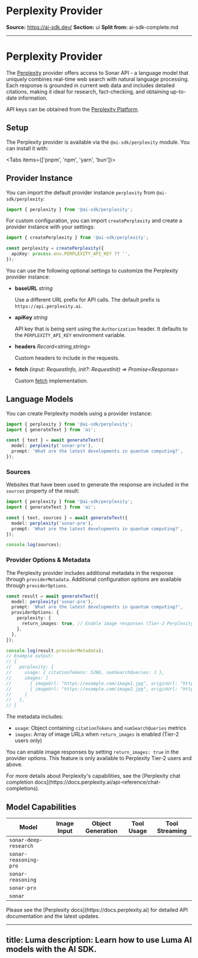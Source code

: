 # Perplexity Provider

**Source:** https://ai-sdk.dev/
**Section:** ui
**Split from:** ai-sdk-complete.md

---

# Perplexity Provider

The [Perplexity](https://sonar.perplexity.ai) provider offers access to Sonar API - a language model that uniquely combines real-time web search with natural language processing. Each response is grounded in current web data and includes detailed citations, making it ideal for research, fact-checking, and obtaining up-to-date information.

API keys can be obtained from the [Perplexity Platform](https://docs.perplexity.ai).

## Setup

The Perplexity provider is available via the `@ai-sdk/perplexity` module. You can install it with:

<Tabs items={['pnpm', 'npm', 'yarn', 'bun']}>
  <Tab>
    <Snippet text="pnpm add @ai-sdk/perplexity" dark />
  </Tab>
  <Tab>
    <Snippet text="npm install @ai-sdk/perplexity" dark />
  </Tab>
  <Tab>
    <Snippet text="yarn add @ai-sdk/perplexity" dark />
  </Tab>

  <Tab>
    <Snippet text="bun add @ai-sdk/perplexity" dark />
  </Tab>
</Tabs>

## Provider Instance

You can import the default provider instance `perplexity` from `@ai-sdk/perplexity`:

```ts
import { perplexity } from '@ai-sdk/perplexity';
```

For custom configuration, you can import `createPerplexity` and create a provider instance with your settings:

```ts
import { createPerplexity } from '@ai-sdk/perplexity';

const perplexity = createPerplexity({
  apiKey: process.env.PERPLEXITY_API_KEY ?? '',
});
```

You can use the following optional settings to customize the Perplexity provider instance:

- **baseURL** _string_

  Use a different URL prefix for API calls.
  The default prefix is `https://api.perplexity.ai`.

- **apiKey** _string_

  API key that is being sent using the `Authorization` header. It defaults to
  the `PERPLEXITY_API_KEY` environment variable.

- **headers** _Record&lt;string,string&gt;_

  Custom headers to include in the requests.

- **fetch** _(input: RequestInfo, init?: RequestInit) => Promise&lt;Response&gt;_

  Custom [fetch](https://developer.mozilla.org/en-US/docs/Web/API/fetch) implementation.

## Language Models

You can create Perplexity models using a provider instance:

```ts
import { perplexity } from '@ai-sdk/perplexity';
import { generateText } from 'ai';

const { text } = await generateText({
  model: perplexity('sonar-pro'),
  prompt: 'What are the latest developments in quantum computing?',
});
```

### Sources

Websites that have been used to generate the response are included in the `sources` property of the result:

```ts
import { perplexity } from '@ai-sdk/perplexity';
import { generateText } from 'ai';

const { text, sources } = await generateText({
  model: perplexity('sonar-pro'),
  prompt: 'What are the latest developments in quantum computing?',
});

console.log(sources);
```

### Provider Options & Metadata

The Perplexity provider includes additional metadata in the response through `providerMetadata`.
Additional configuration options are available through `providerOptions`.

```ts
const result = await generateText({
  model: perplexity('sonar-pro'),
  prompt: 'What are the latest developments in quantum computing?',
  providerOptions: {
    perplexity: {
      return_images: true, // Enable image responses (Tier-2 Perplexity users only)
    },
  },
});

console.log(result.providerMetadata);
// Example output:
// {
//   perplexity: {
//     usage: { citationTokens: 5286, numSearchQueries: 1 },
//     images: [
//       { imageUrl: "https://example.com/image1.jpg", originUrl: "https://elsewhere.com/page1", height: 1280, width: 720 },
//       { imageUrl: "https://example.com/image2.jpg", originUrl: "https://elsewhere.com/page2", height: 1280, width: 720 }
//     ]
//   },
// }
```

The metadata includes:

- `usage`: Object containing `citationTokens` and `numSearchQueries` metrics
- `images`: Array of image URLs when `return_images` is enabled (Tier-2 users only)

You can enable image responses by setting `return_images: true` in the provider options. This feature is only available to Perplexity Tier-2 users and above.

<Note>
  For more details about Perplexity's capabilities, see the [Perplexity chat
  completion docs](https://docs.perplexity.ai/api-reference/chat-completions).
</Note>

## Model Capabilities

| Model                 | Image Input         | Object Generation   | Tool Usage          | Tool Streaming      |
| --------------------- | ------------------- | ------------------- | ------------------- | ------------------- |
| `sonar-deep-research` | <Cross size={18} /> | <Check size={18} /> | <Cross size={18} /> | <Cross size={18} /> |
| `sonar-reasoning-pro` | <Check size={18} /> | <Check size={18} /> | <Cross size={18} /> | <Cross size={18} /> |
| `sonar-reasoning`     | <Check size={18} /> | <Check size={18} /> | <Cross size={18} /> | <Cross size={18} /> |
| `sonar-pro`           | <Check size={18} /> | <Check size={18} /> | <Cross size={18} /> | <Cross size={18} /> |
| `sonar`               | <Check size={18} /> | <Check size={18} /> | <Cross size={18} /> | <Cross size={18} /> |

<Note>
  Please see the [Perplexity docs](https://docs.perplexity.ai) for detailed API
  documentation and the latest updates.
</Note>

---
title: Luma
description: Learn how to use Luma AI models with the AI SDK.
---

